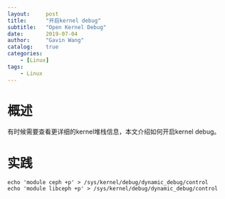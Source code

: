 ```yaml
---
layout:     post
title:      "开启kernel debug"
subtitle:   "Open Kernel Debug"
date:       2019-07-04
author:     "Gavin Wang"
catalog:    true
categories:
    - [Linux]
tags:
    - Linux
---
```


# 概述

有时候需要查看更详细的kernel堆栈信息，本文介绍如何开启kernel debug。

# 实践 

```shell
echo 'module ceph +p' > /sys/kernel/debug/dynamic_debug/control
echo 'module libceph +p' > /sys/kernel/debug/dynamic_debug/control
```
